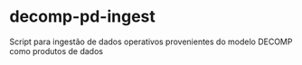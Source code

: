 # decomp-pd-ingest
Script para ingestão de dados operativos provenientes do modelo DECOMP como produtos de dados
